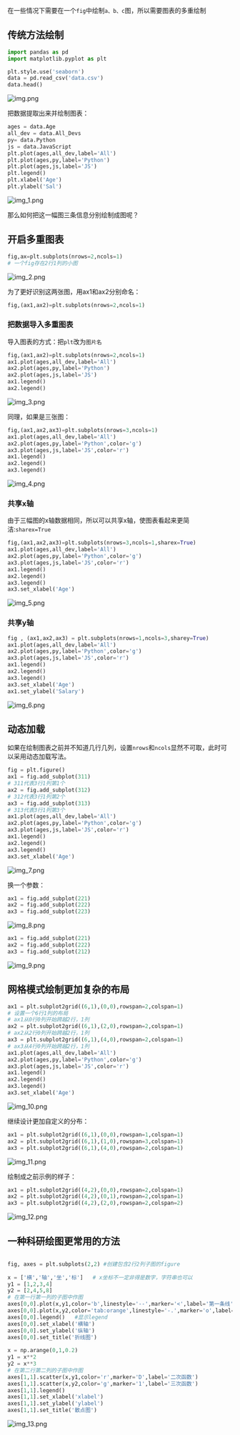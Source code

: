在一些情况下需要在一个`fig`中绘制`a、b、c`图，所以需要图表的多重绘制
## 传统方法绘制
```python
import pandas as pd
import matplotlib.pyplot as plt
```

```python
plt.style.use('seaborn')
data = pd.read_csv('data.csv')
data.head()
```
![img.png](img.png)

把数据提取出来并绘制图表：

```python
ages = data.Age
all_dev = data.All_Devs
py= data.Python
js = data.JavaScript
plt.plot(ages,all_dev,label='All')
plt.plot(ages,py,label='Python')
plt.plot(ages,js,label='JS')
plt.legend()
plt.xlabel('Age')
plt.ylabel('Sal')
```
![img_1.png](img_1.png)

那么如何把这一幅图三条信息分别绘制成图呢？
## 开启多重图表

```python
fig,ax=plt.subplots(nrows=2,ncols=1)
# 一个fig存在2行1列的小图
```
![img_2.png](img_2.png)

为了更好识别这两张图，用ax1和ax2分别命名：

```python
fig,(ax1,ax2)=plt.subplots(nrows=2,ncols=1)
```
### 把数据导入多重图表
导入图表的方式：把`plt`改为`图片名`
```python
fig,(ax1,ax2)=plt.subplots(nrows=2,ncols=1)
ax1.plot(ages,all_dev,label='All')
ax2.plot(ages,py,label='Python')
ax2.plot(ages,js,label='JS')
ax1.legend()
ax2.legend()
```
![img_3.png](img_3.png)

同理，如果是三张图：

```python
fig,(ax1,ax2,ax3)=plt.subplots(nrows=3,ncols=1)
ax1.plot(ages,all_dev,label='All')
ax2.plot(ages,py,label='Python',color='g')
ax3.plot(ages,js,label='JS',color='r')
ax1.legend()
ax2.legend()
ax3.legend()
```
![img_4.png](img_4.png)

### 共享x轴
由于三幅图的x轴数据相同，所以可以共享x轴，使图表看起来更简洁:`sharex=True`

```python
fig,(ax1,ax2,ax3)=plt.subplots(nrows=3,ncols=1,sharex=True)
ax1.plot(ages,all_dev,label='All')
ax2.plot(ages,py,label='Python',color='g')
ax3.plot(ages,js,label='JS',color='r')
ax1.legend()
ax2.legend()
ax3.legend()
ax3.set_xlabel('Age')
```
![img_5.png](img_5.png)

### 共享y轴

```python
fig , (ax1,ax2,ax3) = plt.subplots(nrows=1,ncols=3,sharey=True)
ax1.plot(ages,all_dev,label='All')
ax2.plot(ages,py,label='Python',color='g')
ax3.plot(ages,js,label='JS',color='r')
ax1.legend()
ax2.legend()
ax3.legend()
ax3.set_xlabel('Age')
ax1.set_ylabel('Salary')
```
![img_6.png](img_6.png)

## 动态加载
如果在绘制图表之前并不知道几行几列，设置`nrows`和`ncols`显然不可取，此时可以采用动态加载写法。

```python
fig = plt.figure()
ax1 = fig.add_subplot(311)
# 311代表3行1列第1个
ax2 = fig.add_subplot(312)
# 312代表3行1列第2个
ax3 = fig.add_subplot(313)
# 313代表3行1列第3个
ax1.plot(ages,all_dev,label='All')
ax2.plot(ages,py,label='Python',color='g')
ax3.plot(ages,js,label='JS',color='r')
ax1.legend()
ax2.legend()
ax3.legend()
ax3.set_xlabel('Age')
```
![img_7.png](img_7.png)

换一个参数：

```python
ax1 = fig.add_subplot(221)
ax2 = fig.add_subplot(222)
ax3 = fig.add_subplot(223)
```
![img_8.png](img_8.png)
```python
ax1 = fig.add_subplot(221)
ax2 = fig.add_subplot(222)
ax3 = fig.add_subplot(212)
```
![img_9.png](img_9.png)

## 网格模式绘制更加复杂的布局

```python
ax1 = plt.subplot2grid((6,1),(0,0),rowspan=2,colspan=1)
# 设置一个6行1列的布局
# ax1从0行0列开始跨越2行，1列
ax2 = plt.subplot2grid((6,1),(2,0),rowspan=2,colspan=1)
# ax2从2行0列开始跨越2行，1列
ax3 = plt.subplot2grid((6,1),(4,0),rowspan=2,colspan=1)
# ax3从4行0列开始跨越2行，1列
ax1.plot(ages,all_dev,label='All')
ax2.plot(ages,py,label='Python',color='g')
ax3.plot(ages,js,label='JS',color='r')
ax1.legend()
ax2.legend()
ax3.legend()
ax3.set_xlabel('Age')
```
![img_10.png](img_10.png)

继续设计更加自定义的分布：

```python
ax1 = plt.subplot2grid((6,1),(0,0),rowspan=1,colspan=1)
ax2 = plt.subplot2grid((6,1),(1,0),rowspan=3,colspan=1)
ax3 = plt.subplot2grid((6,1),(4,0),rowspan=2,colspan=1)
```
![img_11.png](img_11.png)

绘制成之前示例的样子：
```python
ax1 = plt.subplot2grid((4,2),(0,0),rowspan=2,colspan=1)
ax2 = plt.subplot2grid((4,2),(0,1),rowspan=2,colspan=1)
ax3 = plt.subplot2grid((4,2),(2,0),rowspan=2,colspan=2)
```
![img_12.png](img_12.png)

## 一种科研绘图更常用的方法
```python

fig, axes = plt.subplots(2,2) #创建包含2行2列子图的figure
 
x = ['横','轴','坐','标']   # x坐标不一定非得是数字，字符串也可以
y1 = [1,2,3,4]
y2 = [2,4,5,8]
# 在第一行第一列的子图中作图
axes[0,0].plot(x,y1,color='b',linestyle='--',marker='<',label='第一条线')
axes[0,0].plot(x,y2,color='tab:orange',linestyle='-.',marker='o',label='第二条线')
axes[0,0].legend()   #显示legend
axes[0,0].set_xlabel('横轴')
axes[0,0].set_ylabel('纵轴')
axes[0,0].set_title('折线图')
 
x = np.arange(0,1,0.2)
y1 = x**2
y2 = x**3
# 在第二行第二列的子图中作图
axes[1,1].scatter(x,y1,color='r',marker='D',label='二次函数')
axes[1,1].scatter(x,y2,color='g',marker='1',label='三次函数')
axes[1,1].legend()
axes[1,1].set_xlabel('xlabel')
axes[1,1].set_ylabel('ylabel')
axes[1,1].set_title('散点图')
```
![img_13.png](img_13.png)